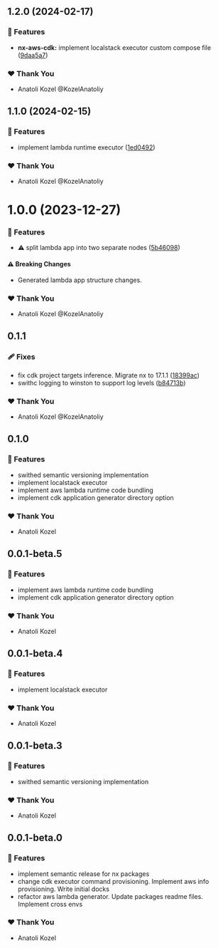 ## 1.2.0 (2024-02-17)

### 🚀 Features

- **nx-aws-cdk:** implement localstack executor custom compose file ([9daa5a7](https://github.com/KozelAnatoliy/routineless/commit/9daa5a7))

### ❤️ Thank You

- Anatoli Kozel @KozelAnatoliy

## 1.1.0 (2024-02-15)

### 🚀 Features

- implement lambda runtime executor ([1ed0492](https://github.com/KozelAnatoliy/routineless/commit/1ed0492))

### ❤️ Thank You

- Anatoli Kozel @KozelAnatoliy

# 1.0.0 (2023-12-27)

### 🚀 Features

- ⚠️ split lambda app into two separate nodes ([5b46098](https://github.com/KozelAnatoliy/routineless/commit/5b46098))

#### ⚠️ Breaking Changes

- Generated lambda app structure changes.

### ❤️ Thank You

- Anatoli Kozel @KozelAnatoliy

## 0.1.1

### 🩹 Fixes

- fix cdk project targets inference. Migrate nx to 17.1.1 ([18399ac](https://github.com/KozelAnatoliy/routineless/commit/18399ac))
- swithc logging to winston to support log levels ([b84713b](https://github.com/KozelAnatoliy/routineless/commit/b84713b))

### ❤️ Thank You

- Anatoli Kozel @KozelAnatoliy

## 0.1.0

### 🚀 Features

- swithed semantic versioning implementation
- implement localstack executor
- implement aws lambda runtime code bundling
- implement cdk application generator directory option

### ❤️ Thank You

- Anatoli Kozel

## 0.0.1-beta.5

### 🚀 Features

- implement aws lambda runtime code bundling
- implement cdk application generator directory option

### ❤️ Thank You

- Anatoli Kozel

## 0.0.1-beta.4

### 🚀 Features

- implement localstack executor

### ❤️ Thank You

- Anatoli Kozel

## 0.0.1-beta.3

### 🚀 Features

- swithed semantic versioning implementation

### ❤️ Thank You

- Anatoli Kozel

## 0.0.1-beta.0

### 🚀 Features

- implement semantic release for nx packages
- change cdk executor command provisioning. Implement aws info provisioning. Write initial docks
- refactor aws lambda generator. Update packages readme files. Implement cross envs

### ❤️ Thank You

- Anatoli Kozel
